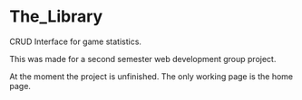 # The_Library
CRUD Interface for game statistics.

This was made for a second semester web development group project.

At the moment the project is unfinished. The only working page is the home page.
